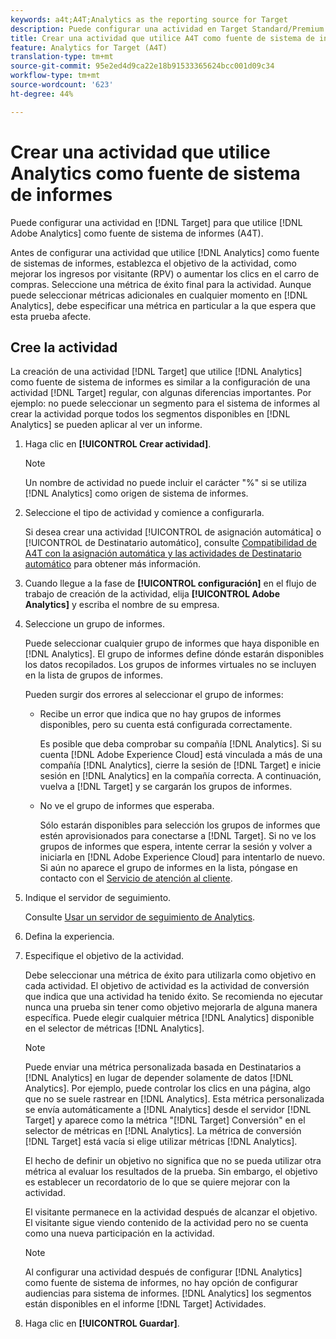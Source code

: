 ```yaml
---
keywords: a4t;A4T;Analytics as the reporting source for Target
description: Puede configurar una actividad en Target Standard/Premium para que use Adobe Analytics como fuente de informes (A4T).
title: Crear una actividad que utilice A4T como fuente de sistema de informes
feature: Analytics for Target (A4T)
translation-type: tm+mt
source-git-commit: 95e2ed4d9ca22e18b91533365624bcc001d09c34
workflow-type: tm+mt
source-wordcount: '623'
ht-degree: 44%

---
```



# Crear una actividad que utilice Analytics como fuente de sistema de informes

Puede configurar una actividad en [!DNL Target] para que utilice [!DNL Adobe Analytics] como fuente de sistema de informes (A4T).

Antes de configurar una actividad que utilice [!DNL Analytics] como fuente de sistemas de informes, establezca el objetivo de la actividad, como mejorar los ingresos por visitante (RPV) o aumentar los clics en el carro de compras. Seleccione una métrica de éxito final para la actividad. Aunque puede seleccionar métricas adicionales en cualquier momento en [!DNL Analytics], debe especificar una métrica en particular a la que espera que esta prueba afecte.

## Cree la actividad

La creación de una actividad [!DNL Target] que utilice [!DNL Analytics] como fuente de sistema de informes es similar a la configuración de una actividad [!DNL Target] regular, con algunas diferencias importantes. Por ejemplo: no puede seleccionar un segmento para el sistema de informes al crear la actividad porque todos los segmentos disponibles en [!DNL Analytics] se pueden aplicar al ver un informe.

1. Haga clic en **[!UICONTROL Crear actividad]**.

   >[!NOTE]
   >
   >Un nombre de actividad no puede incluir el carácter &quot;%&quot; si se utiliza [!DNL Analytics] como origen de sistema de informes.

1. Seleccione el tipo de actividad y comience a configurarla.

   Si desea crear una actividad [!UICONTROL de asignación automática] o [!UICONTROL de Destinatario automático], consulte [Compatibilidad de A4T con la asignación automática y las actividades de Destinatario automático](/help/c-integrating-target-with-mac/a4t/a4t-at-aa.md) para obtener más información.

1. Cuando llegue a la fase de **[!UICONTROL configuración]** en el flujo de trabajo de creación de la actividad, elija **[!UICONTROL Adobe Analytics]** y escriba el nombre de su empresa.
1. Seleccione un grupo de informes.

   Puede seleccionar cualquier grupo de informes que haya disponible en [!DNL Analytics]. El grupo de informes define dónde estarán disponibles los datos recopilados. Los grupos de informes virtuales no se incluyen en la lista de grupos de informes.

   Pueden surgir dos errores al seleccionar el grupo de informes:

   * Recibe un error que indica que no hay grupos de informes disponibles, pero su cuenta está configurada correctamente.

      Es posible que deba comprobar su compañía [!DNL Analytics]. Si su cuenta [!DNL Adobe Experience Cloud] está vinculada a más de una compañía [!DNL Analytics], cierre la sesión de [!DNL Target] e inicie sesión en [!DNL Analytics] en la compañía correcta. A continuación, vuelva a [!DNL Target] y se cargarán los grupos de informes.

   * No ve el grupo de informes que esperaba.

      Sólo estarán disponibles para selección los grupos de informes que estén aprovisionados para conectarse a [!DNL Target]. Si no ve los grupos de informes que espera, intente cerrar la sesión y volver a iniciarla en [!DNL Adobe Experience Cloud] para intentarlo de nuevo.
   Si aún no aparece el grupo de informes en la lista, póngase en contacto con el [Servicio de atención al cliente](/help/cmp-resources-and-contact-information.md#reference_ACA3391A00EF467B87930A450050077C).

1. Indique el servidor de seguimiento.

   Consulte [Usar un servidor de seguimiento de Analytics](/help/c-integrating-target-with-mac/a4t/analytics-tracking-server.md#task_72077BA7E93C4A65A715A18F32228823).

1. Defina la experiencia.
1. Especifique el objetivo de la actividad.

   Debe seleccionar una métrica de éxito para utilizarla como objetivo en cada actividad. El objetivo de actividad es la actividad de conversión que indica que una actividad ha tenido éxito. Se recomienda no ejecutar nunca una prueba sin tener como objetivo mejorarla de alguna manera específica. Puede elegir cualquier métrica [!DNL Analytics] disponible en el selector de métricas [!DNL Analytics].

   >[!NOTE]
   >
   >Puede enviar una métrica personalizada basada en Destinatarios a [!DNL Analytics] en lugar de depender solamente de datos [!DNL Analytics]. Por ejemplo, puede controlar los clics en una página, algo que no se suele rastrear en [!DNL Analytics]. Esta métrica personalizada se envía automáticamente a [!DNL Analytics] desde el servidor [!DNL Target] y aparece como la métrica &quot;[!DNL Target] Conversión&quot; en el selector de métricas en [!DNL Analytics]. La métrica de conversión [!DNL Target] está vacía si elige utilizar métricas [!DNL Analytics].

   El hecho de definir un objetivo no significa que no se pueda utilizar otra métrica al evaluar los resultados de la prueba. Sin embargo, el objetivo es establecer un recordatorio de lo que se quiere mejorar con la actividad.

   El visitante permanece en la actividad después de alcanzar el objetivo. El visitante sigue viendo contenido de la actividad pero no se cuenta como una nueva participación en la actividad.

   >[!NOTE]
   >
   >Al configurar una actividad después de configurar [!DNL Analytics] como fuente de sistema de informes, no hay opción de configurar audiencias para sistema de informes. [!DNL Analytics] los segmentos están disponibles en el informe  [!DNL Target] Actividades.

1. Haga clic en **[!UICONTROL Guardar]**.

